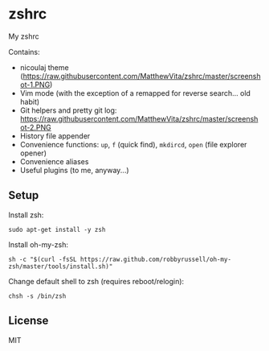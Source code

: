 # zshrc
My zshrc

Contains:
- nicoulaj theme (https://raw.githubusercontent.com/MatthewVita/zshrc/master/screenshot-1.PNG)
- Vim mode (with the exception of a remapped <CTRL><R> for reverse search... old habit)
- Git helpers and pretty git log: https://raw.githubusercontent.com/MatthewVita/zshrc/master/screenshot-2.PNG
- History file appender
- Convenience functions: `up`, `f` (quick find), `mkdircd`, `open` (file explorer opener)
- Convenience aliases
- Useful plugins (to me, anyway...)

## Setup

Install zsh:

`sudo apt-get install -y zsh`

Install oh-my-zsh:

`sh -c "$(curl -fsSL https://raw.github.com/robbyrussell/oh-my-zsh/master/tools/install.sh)"`

Change default shell to zsh (requires reboot/relogin):

`chsh -s /bin/zsh`

## License

MIT
